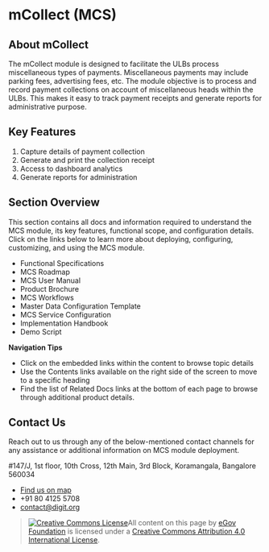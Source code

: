 # mCollect \(MCS\)

## About mCollect

The mCollect module is designed to facilitate the ULBs process miscellaneous types of payments. Miscellaneous payments may include parking fees, advertising fees, etc. The module objective is to process and record payment collections on account of miscellaneous heads within the ULBs. This makes it easy to track payment receipts and generate reports for administrative purpose.

## Key Features

1. Capture details of payment collection
2. Generate and print the collection receipt
3. Access to dashboard analytics
4. Generate reports for administration

## Section Overview <a id="section-overview"></a>

This section contains all docs and information required to understand the MCS module, its key features, functional scope, and configuration details. Click on the links below to learn more about deploying, configuring, customizing, and using the MCS module.

* Functional Specifications
* MCS Roadmap
* MCS User Manual
* Product Brochure
* MCS Workflows
* Master Data Configuration Template
* MCS Service Configuration
* Implementation Handbook
* Demo Script

**Navigation Tips**

* Click on the embedded links within the content to browse topic details
* Use the Contents links available on the right side of the screen to move to a specific heading
* Find the list of Related Docs links at the bottom of each page to browse through additional product details.

## Contact Us <a id="contact-us"></a>

Reach out to us through any of the below-mentioned contact channels for any assistance or additional information on MCS module deployment.

\#147/J, 1st floor, 10th Cross, 12th Main, 3rd Block, Koramangala, Bangalore 560034

* ​[Find us on map](https://goo.gl/maps/pYCFMhHWW7r)​
* +91 80 4125 5708
* contact@digit.org



> ​[​![Creative Commons License](https://i.creativecommons.org/l/by/4.0/80x15.png)​](http://creativecommons.org/licenses/by/4.0/)All content on this page by [eGov Foundation](https://egov.org.in/) is licensed under a [Creative Commons Attribution 4.0 International License](http://creativecommons.org/licenses/by/4.0/).[  
> ](https://docs.digit.org/modules)

